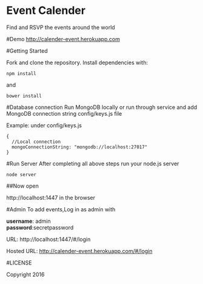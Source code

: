 # Event Calender
Find and RSVP the events around the world

#Demo
http://calender-event.herokuapp.com

#Getting Started

Fork and clone the repository. Install dependencies with:

``npm install``

and

``bower install``

#Database connection
Run MongoDB locally or run through service and add MongoDB connection string config/keys.js file

Example: under config/keys.js
```
{
  //Local connection
  mongoConnectionString: "mongodb://localhost:27017"
}
```


#Run Server
After completing all above steps run your node.js server

``node server``

##Now open 

http://localhost:1447 in the browser

#Admin
To add events,Log in as admin with

**username**: admin </br>
**password**:secretpassword

URL: http://localhost:1447/#/login

Hosted URL: http://calender-event.herokuapp.com/#/login

#LICENSE

Copyright 2016
